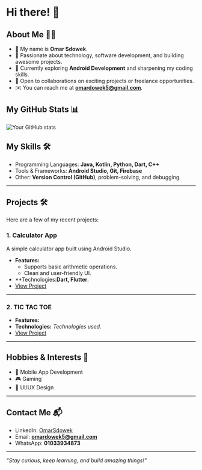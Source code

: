 # Hi there! 👋

## About Me 🧑‍💻
- 🌟 My name is **Omar Sdowek**.
- 🚀 Passionate about technology, software development, and building awesome projects.
- 🌱 Currently exploring **Android Development** and sharpening my coding skills.
- 💼 Open to collaborations on exciting projects or freelance opportunities.
- ✉️ You can reach me at **omardowek5@gmail.com**.

## My GitHub Stats 📊
![Your GitHub stats](https://github-readme-stats.vercel.app/api?username=OmarSdowek&show_icons=true&theme=radical)

## My Skills 🛠️
- Programming Languages: **Java, Kotlin, Python, Dart, C++**
- Tools & Frameworks: **Android Studio, Git, Firebase**
- Other: **Version Control (GitHub)**, problem-solving, and debugging.

---

## Projects 🛠️
Here are a few of my recent projects:

### 1. **Calculator App**
A simple calculator app built using Android Studio.  
- **Features:**
  - Supports basic arithmetic operations.
  - Clean and user-friendly UI.
- **Technologies:**Dart, Flutter**.
- [View Project](https://github.com/OmarSdowek/Calculator)

---

### 2. **TIC TAC TOE**

- **Features:** 
- **Technologies:** _Technologies used._
- [View Project](https://github.com/OmarSdowek/TIC-TAC-TOE-.git)

---

## Hobbies & Interests 🌟
- 📱 Mobile App Development
- 🎮 Gaming
- 🎨 UI/UX Design

---

## Contact Me 📬
- LinkedIn: [OmarSdowek](https://www.linkedin.com/in/omar-sayed-dowek)
- Email: **omardowek5@gmail.com**
- WhatsApp: **01033934873**
---

_“Stay curious, keep learning, and build amazing things!”_

